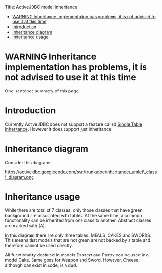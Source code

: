 Title: ActiveJDBC model inheritance

-   [WARNING Inheritance implementation has problems, it is not advised to use it at this time](#WARNING_Inheritance_implementation_has_problems__it_is_not_advised_to_use_it_at_this_time)
-   [Introduction](#Introduction)
-   [Inheritance diagram](#Inheritance_diagram)
-   [Inheritance usage](#Inheritance_usage)

WARNING Inheritance implementation has problems, it is not advised to use it at this time
=========================================================================================

One-sentence summary of this page.

Introduction
============

Currently ActiveJDBC does not support a feature called [Single Table Inheritance](http://en.wikipedia.org/wiki/Single_Table_Inheritance). However it does support just inheritance

Inheritance diagram
===================

Consider this diagram:

https://activejdbc.googlecode.com/svn/trunk/doc/inheritance\_umlet\_class\_diagram.png

Inheritance usage
=================

While there are total of 7 classes, only those classes that have green background are associated with tables. At the same time, a common functionality can be inherited from one class to another. Abstract classes are marked with (A).

In this diagram there are only three tables: MEALS, CAKES and SWORDS. This means that models that are not green are not backed by a table and therefore cannot be used directly.

All functionality declared in models Dessert and Pastry can be used in a model Cake. Same goes for Weapon and Sword. However, Cheese, although can exist in code, is a dud.
